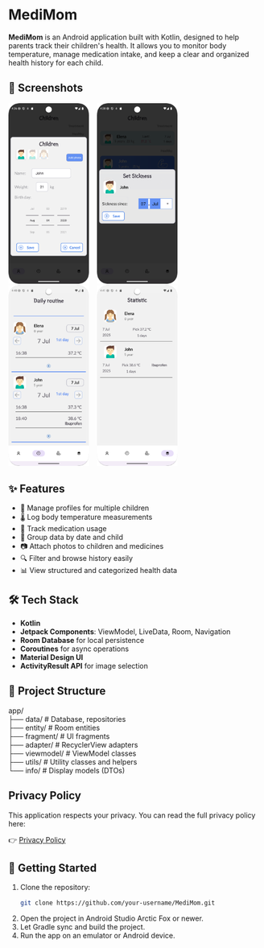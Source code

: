 # MediMom

**MediMom** is an Android application built with Kotlin, designed to help parents track their children's health. It allows you to monitor body temperature, manage medication intake, and keep a clear and organized health history for each child.

## 📱 Screenshots

<img src="screenshots/screenshot_01.png" width="160" alt="Children screen" />&nbsp;&nbsp;&nbsp;&nbsp;<img src="screenshots/screenshot_02.png" width="160" alt="Sickness screen" />&nbsp;&nbsp;&nbsp;&nbsp;<img src="screenshots/screenshot_03.png" width="160" alt="Daily routine screen" />&nbsp;&nbsp;&nbsp;&nbsp;<img src="screenshots/screenshot_04.png" width="160" alt="Statistic screen" />

## ✨ Features

- 👶 Manage profiles for multiple children
- 🌡️ Log body temperature measurements
- 💊 Track medication usage
- 📆 Group data by date and child
- 📷 Attach photos to children and medicines
- 🔍 Filter and browse history easily
- 📊 View structured and categorized health data

## 🛠 Tech Stack

- **Kotlin**
- **Jetpack Components**: ViewModel, LiveData, Room, Navigation
- **Room Database** for local persistence
- **Coroutines** for async operations
- **Material Design UI**
- **ActivityResult API** for image selection

## 📁 Project Structure

app/  
  ├── data/ # Database, repositories<br>
  ├── entity/ # Room entities<br>
  ├── fragment/ # UI fragments<br>
  ├── adapter/ # RecyclerView adapters<br>
  ├── viewmodel/ # ViewModel classes<br>
  ├── utils/ # Utility classes and helpers<br>
  └── info/ # Display models (DTOs)<br>

## Privacy Policy

This application respects your privacy. You can read the full privacy policy here:

👉 [Privacy Policy](./privacy-policy.html)

## 🚀 Getting Started

1. Clone the repository:
   ```bash
   git clone https://github.com/your-username/MediMom.git
   ```
2. Open the project in Android Studio Arctic Fox or newer.
3. Let Gradle sync and build the project.
4. Run the app on an emulator or Android device.
